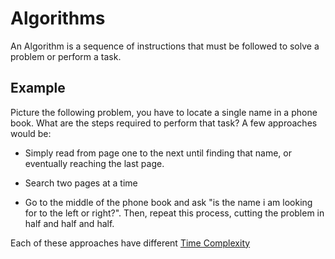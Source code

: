 # Algorithms
An Algorithm is a sequence of instructions that must be followed to solve a problem or perform a task.

## Example
Picture the following problem, you have to locate a single name in a phone book. What are the steps required to perform that task?
A few approaches would be:
- Simply read from page one to the next until finding that name, or eventually reaching the last page.

- Search two pages at a time

- Go to the middle of the phone book and ask "is the name i am looking for to the left or right?". Then, repeat this process, cutting the problem in half and half and half.

Each of these approaches have different [Time Complexity](../Week-3_Algorithms/CS50x_Time-Complexity.md)